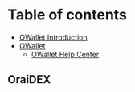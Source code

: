 # Table of contents

* [OWallet Introduction](README.md)
* [OWallet](owallet/README.md)
  * [OWallet Help Center](owallet/owallet-help-center.md)

## OraiDEX
